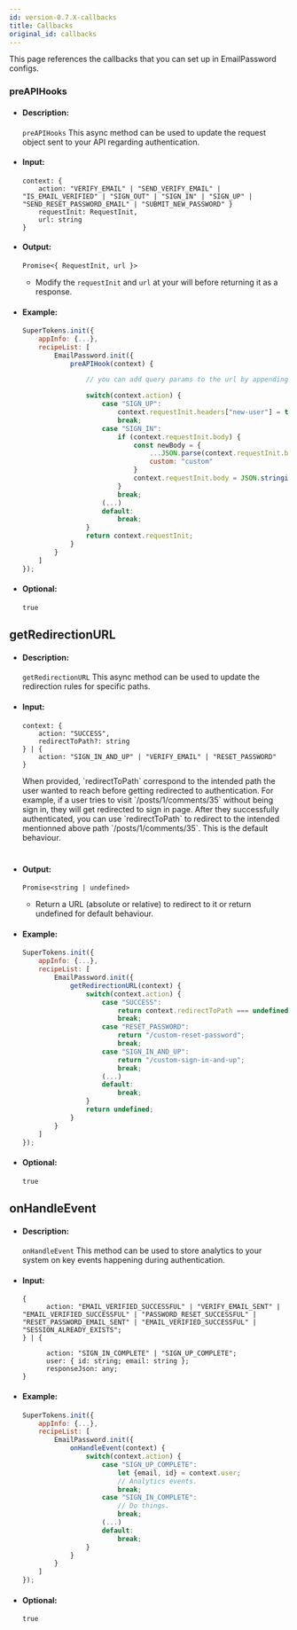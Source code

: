 ```yaml
---
id: version-0.7.X-callbacks
title: Callbacks
original_id: callbacks
---
```


This page references the callbacks that you can set up in EmailPassword configs.
### preAPIHooks

- #### Description:

    `preAPIHooks` This async method can be used to update the request object sent to your API regarding authentication. 

- #### Input:

    ```
    context: { 
        action: "VERIFY_EMAIL" | "SEND_VERIFY_EMAIL" | "IS_EMAIL_VERIFIED" | "SIGN_OUT" | "SIGN_IN" | "SIGN_UP" | "SEND_RESET_PASSWORD_EMAIL" | "SUBMIT_NEW_PASSWORD" }
        requestInit: RequestInit,
        url: string
    }
    ```

- #### Output:

    ```
    Promise<{ RequestInit, url }>
    ```
    - Modify the `requestInit` and `url` at your will before returning it as a response.

- #### Example:

    ```js
    SuperTokens.init({
        appInfo: {...},
        recipeList: [
            EmailPassword.init({
                preAPIHook(context) {

                    // you can add query params to the url by appending them to context.url 

                    switch(context.action) {
                        case "SIGN_UP":
                            context.requestInit.headers["new-user"] = true;
                            break;
                        case "SIGN_IN":
                            if (context.requestInit.body) {
                                const newBody = {
                                    ...JSON.parse(context.requestInit.body),
                                    custom: "custom"
                                }
                                context.requestInit.body = JSON.stringify(newBody)
                            }
                            break;
                        (...)
                        default:
                            break;
                    }
                    return context.requestInit;
                }
            }
        ]
    });
    ```

- #### Optional:

    `true`

## getRedirectionURL

- #### Description:

    `getRedirectionURL` This async method can be used to update the redirection rules for specific paths.

- #### Input:

    ```
    context: { 
        action: "SUCCESS",
        redirectToPath?: string
    } | {
        action: "SIGN_IN_AND_UP" | "VERIFY_EMAIL" | "RESET_PASSWORD" 
    }
    ```

    <div class="specialNote" style="margin-bottom: 40px">
        When provided, `redirectToPath` correspond to the intended path the user wanted to reach before getting redirected to authentication. For example, if a user tries to visit `/posts/1/comments/35` without being sign in, they will get redirected to sign in page. After they successfully authenticated, you can use `redirectToPath` to redirect to the intended mentionned above path `/posts/1/comments/35`. This is the default behaviour.
    </div>


- #### Output:

    ```
    Promise<string | undefined>
    ```
    - Return a URL (absolute or relative) to redirect to it or return undefined for default behaviour.

- #### Example:

    ```js
    SuperTokens.init({
        appInfo: {...},
        recipeList: [
            EmailPassword.init({
                getRedirectionURL(context) {
                    switch(context.action) {
                        case "SUCCESS":
                            return context.redirectToPath === undefined ? "/dashboard" : context.redirectToPath;
                            break;
                        case "RESET_PASSWORD":
                            return "/custom-reset-password";
                            break;
                        case "SIGN_IN_AND_UP":
                            return "/custom-sign-in-and-up";
                            break;
                        (...)
                        default:
                            break;
                    }
                    return undefined;
                }
            }
        ]
    });
    ```

- #### Optional:

    `true`


## onHandleEvent

- #### Description:

    `onHandleEvent` This method can be used to store analytics to your system on key events happening during authentication.

- #### Input:

    ```
    {
          action: "EMAIL_VERIFIED_SUCCESSFUL" | "VERIFY_EMAIL_SENT" | "EMAIL_VERIFIED_SUCCESSFUL" | "PASSWORD_RESET_SUCCESSFUL" | "RESET_PASSWORD_EMAIL_SENT" | "EMAIL_VERIFIED_SUCCESSFUL" | "SESSION_ALREADY_EXISTS";
    } | {
          
          action: "SIGN_IN_COMPLETE" | "SIGN_UP_COMPLETE";
          user: { id: string; email: string };
          responseJson: any;
    }
    ```

- #### Example:

    ```js
    SuperTokens.init({
        appInfo: {...},
        recipeList: [
            EmailPassword.init({
                onHandleEvent(context) {
                    switch(context.action) {
                        case "SIGN_UP_COMPLETE":
                            let {email, id} = context.user;
                            // Analytics events.
                            break;
                        case "SIGN_IN_COMPLETE":
                            // Do things.
                            break;
                        (...)
                        default:
                            break;
                    }
                }
            }
        ]
    });
    ```

- #### Optional:

    `true`



